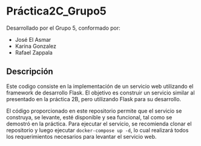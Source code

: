 # Práctica2C_Grupo5

Desarrollado por el Grupo 5, conformado por:

- José El Asmar
- Karina Gonzalez
- Rafael Zappala

## Descripción

Este codigo consiste en la implementación de un servicio web utilizando el framework de desarrollo Flask. El objetivo es construir un servicio similar al presentado en la práctica 2B, pero utilizando Flask para su desarrollo.

El código proporcionado en este repositorio permite que el servicio se construya, se levante, esté disponible y sea funcional, tal como se demostró en la práctica. Para ejecutar el servicio, se recomienda clonar el repositorio y luego ejecutar `docker-compose up -d`, lo cual realizará todos los requerimientos necesarios para levantar el servicio web.
